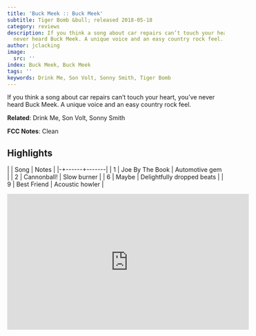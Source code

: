 ```yaml
---
title: 'Buck Meek :: Buck Meek'
subtitle: Tiger Bomb &bull; released 2018-05-18
category: reviews
description: If you think a song about car repairs can’t touch your heart, you’ve
  never heard Buck Meek. A unique voice and an easy country rock feel.
author: jclacking
image:
  src: ''
index: Buck Meek, Buck Meek
tags: ''
keywords: Drink Me, Son Volt, Sonny Smith, Tiger Bomb
---
```

If you think a song about car repairs can’t touch your heart, you’ve never heard Buck Meek. A unique voice and an easy country rock feel.<!--more-->

**Related**: Drink Me, Son Volt, Sonny Smith

**FCC Notes**: Clean

## Highlights

| | Song | Notes |
|-+------+-------|
| 1 | Joe By The Book | Automotive gem |
| 2 | Cannonball! | Slow burner |
| 6 | Maybe | Delightfully dropped beats |
| 9 | Best Friend | Acoustic howler |

<div class="tlo-detail-video"><iframe width="560" height="315" src="https://www.youtube.com/embed/tyLq5s3UTi4" frameborder="0" allow="autoplay; encrypted-media" allowfullscreen></iframe></div>

